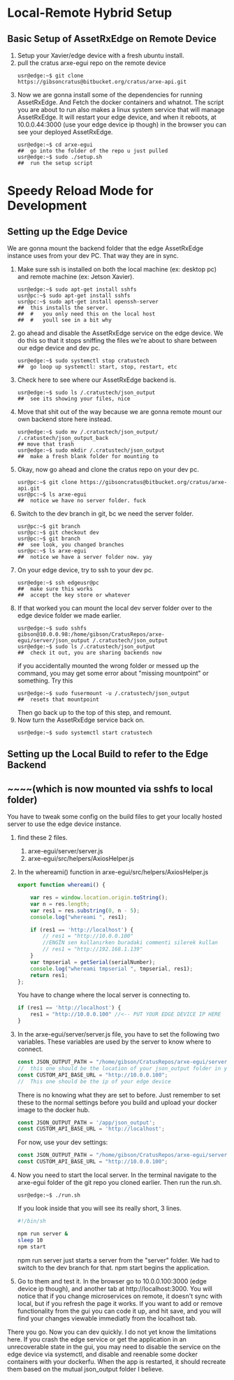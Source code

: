 # Local-Remote Hybrid Setup
## Basic Setup of AssetRxEdge on Remote Device
1. Setup your Xavier/edge device with a fresh ubuntu install.
1. pull the cratus arxe-egui repo on the remote device
    ```console
    usr@edge:~$ git clone https://gibsoncratus@bitbucket.org/cratus/arxe-api.git
    ```
1. Now we are gonna install some of the dependencies for running AssetRxEdge. And Fetch the docker containers and whatnot. 
The script you are about to run also makes a linux system service that will manage AssetRxEdge. It will restart your edge device, 
and when it reboots, at 10.0.0.44:3000 (use your edge device ip though) in the browser you can see your deployed AssetRxEdge. 
    ```console
    usr@edge:~$ cd arxe-egui
    ##  go into the folder of the repo u just pulled
    usr@edge:~$ sudo ./setup.sh
    ##  run the setup script
    ```
# Speedy Reload Mode for Development
## Setting up the Edge Device
We are gonna mount the backend folder that the edge AssetRxEdge instance uses from your dev PC. That way they are in sync.
1. Make sure ssh is installed on both the local machine (ex: desktop pc) and remote machine (ex: Jetson Xavier).
    ```console
    usr@edge:~$ sudo apt-get install sshfs
    usr@pc:~$ sudo apt-get install sshfs
    usr@pc:~$ sudo apt-get install openssh-server
    ##  this installs the server.
    ##  #   you only need this on the local host
    ##  #   youll see in a bit why
    ```
1. go ahead and disable the AssetRxEdge service on the edge device.
We do this so that it stops sniffing the files we're about to share between our edge device and dev pc.
    ```console
    usr@edge:~$ sudo systemctl stop cratustech
    ##  go loop up systemctl: start, stop, restart, etc
    ```
1. Check here to see where our AssetRxEdge backend is.
    ```console
    usr@edge:~$ sudo ls /.cratustech/json_output
    ##  see its showing your files, nice
    ```
1. Move that shit out of the way because we are gonna remote mount our own backend store here instead.
    ```console
    usr@edge:~$ sudo mv /.cratustech/json_output/ /.cratustech/json_output_back
    ## move that trash
    usr@edge:~$ sudo mkdir /.cratustech/json_output
    ##  make a fresh blank folder for mounting to
    ```
1. Okay, now go ahead and clone the cratus repo on your dev pc.
    ```console
    usr@pc:~$ git clone https://gibsoncratus@bitbucket.org/cratus/arxe-api.git
    usr@pc:~$ ls arxe-egui
    ##  notice we have no server folder. fuck
    ```
1. Switch to the dev branch in git, bc we need the server folder.
    ```console
    usr@pc:~$ git branch
    usr@pc:~$ git checkout dev
    usr@pc:~$ git branch
    ##  see look, you changed branches
    usr@pc:~$ ls arxe-egui
    ##  notice we have a server folder now. yay
    ```
1. On your edge device, try to ssh to your dev pc.
    ```console
    usr@edge:~$ ssh edgeusr@pc
    ##  make sure this works
    ##  accept the key store or whatever
    ```
1. If that worked you can mount the local dev server folder over to the edge device folder we made earlier.
    ```console
    usr@edge:~$ sudo sshfs gibson@10.0.0.98:/home/gibson/CratusRepos/arxe-egui/server/json_output /.cratustech/json_output
    usr@edge:~$ sudo ls /.cratustech/json_output
    ##  check it out, you are sharing backends now
    ```
    if you accidentally mounted the wrong folder or messed up the command, you may get some error about "missing mountpoint" or something. Try this 
    ```console
    usr@edge:~$ sudo fusermount -u /.cratustech/json_output
    ##  resets that mountpoint
    ```
    Then go back up to the top of this step, and remount.
1. Now turn the AssetRxEdge service back on.
    ```console
    usr@edge:~$ sudo systemctl start cratustech
    ```
## Setting up the Local Build to refer to the Edge Backend
## ~~~~(which is now mounted via sshfs to local folder)
You have to tweak some config on the build files to get your locally hosted server to use the edge device instance. 
1. find these 2 files.
    1. arxe-egui/server/server.js
    1. arxe-egui/src/helpers/AxiosHelper.js

1. In the whereami() function in arxe-egui/src/helpers/AxiosHelper.js
    ```js
    export function whereami() {

        var res = window.location.origin.toString();
        var n = res.length;
        var res1 = res.substring(0, n - 5);
        console.log("whereami ", res1);

        if (res1 == 'http://localhost') {
            // res1 = "http://10.0.0.100"
            //ENGİN sen kullanırken buradaki commenti silerek kullan
            // res1 = "http://192.168.1.139"
        }
        var tmpserial = getSerial(serialNumber);
        console.log("whereami tmpserial ", tmpserial, res1);
        return res1;
    };
    ```
    You have to change where the local server is connecting to.
    ```js
    if (res1 == 'http://localhost') {
        res1 = "http://10.0.0.100" //<-- PUT YOUR EDGE DEVICE IP HERE
    }
    ```
1. In the arxe-egui/server/server.js file, you have to set the following two variables. These variables are used by the server to know where to connect.
    ```js
    const JSON_OUTPUT_PATH = "/home/gibson/CratusRepos/arxe-egui/server/json_output";
    //  this one should be the location of your json_output folder in your local dev code folder. Remember you cloned the git earlier, and switched to dev branch so you would have the "server" folder. Well now we are using it.
    const CUSTOM_API_BASE_URL = "http://10.0.0.100"; 
    //  This one should be the ip of your edge device
    ```
    There is no knowing what they are set to before. Just remember to set these to the normal settings before you build and upload your docker image to the docker hub.
    ```js
    const JSON_OUTPUT_PATH = '/app/json_output';
    const CUSTOM_API_BASE_URL = 'http://localhost';
    ```
    For now, use your dev settings:
    ```js
    const JSON_OUTPUT_PATH = "/home/gibson/CratusRepos/arxe-egui/server/json_output";
    const CUSTOM_API_BASE_URL = "http://10.0.0.100"; 
    ```
1. Now you need to start the local server. In the terminal navigate to the arxe-egui folder of the git repo you cloned earlier. 
Then run the run.sh. 
    ```console
    usr@edge:~$ ./run.sh
    ```
    If you look inside that you will see its really short, 3 lines. 
    ```bash
    #!/bin/sh

    npm run server &
    sleep 10
    npm start 
    ```
    npm run server just starts a server from the "server" folder. We had to switch to the dev branch for that. 
    npm start begins the application.

1. Go to them and test it. In the browser go to 10.0.0.100:3000 (edge device ip though), and another tab at http://localhost:3000. 
You will notice that if you change microservices on remote, it doesn't sync with local, but if you refresh the page it works. 
If you want to add or remove functionality from the gui you can code it up, and hit save, and you will find your changes viewable immediatly from the localhost tab. 

There you go. Now you can dev quickly.
I do not yet know the limitations here. 
If you crash the edge service or get the application in an unrecoverable state in the gui, you may need to disable the service on the edge device via systemctl, and disable and reenable some docker containers with your dockerfu. When the app is restarted, it should recreate them based on the mutual json_output folder I believe. 